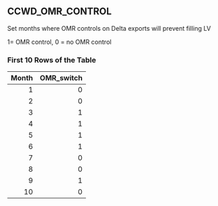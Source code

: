## CCWD_OMR_CONTROL
Set months where OMR controls on Delta exports will prevent filling LV

1= OMR control, 0 = no OMR control

### First 10 Rows of the Table
|   Month |   OMR_switch |
|--------:|-------------:|
|       1 |            0 |
|       2 |            0 |
|       3 |            1 |
|       4 |            1 |
|       5 |            1 |
|       6 |            1 |
|       7 |            0 |
|       8 |            0 |
|       9 |            1 |
|      10 |            0 |